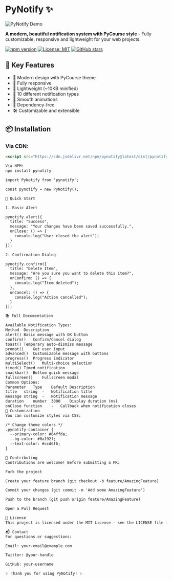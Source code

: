 # PyNotify ✨

![PyNotify Demo](https://raw.githubusercontent.com/your-username/pynotify/main/demo/screenshot.png)

**A modern, beautiful notification system with PyCourse style** - Fully customizable, responsive and lightweight for your web projects.

[![npm version](https://badge.fury.io/js/pynotify.svg)](https://badge.fury.io/js/pynotify)
[![License: MIT](https://img.shields.io/badge/License-MIT-blue.svg)](https://opensource.org/licenses/MIT)
[![GitHub stars](https://img.shields.io/github/stars/your-username/pynotify)](https://github.com/your-username/pynotify/stargazers)

## 🌟 Key Features

- 🎨 Modern design with PyCourse theme
- 📱 Fully responsive
- 🚀 Lightweight (~10KB minified)
- 🔧 10 different notification types
- 💫 Smooth animations
- 🔌 Dependency-free
- 🛠️ Customizable and extensible

## 📦 Installation

### Via CDN:

```html
<script src="https://cdn.jsdelivr.net/npm/pynotify@latest/dist/pynotify.min.js"></script>

Via NPM:
npm install pynotify

import PyNotify from 'pynotify';

const pynotify = new PyNotify();

🚀 Quick Start

1. Basic Alert

pynotify.alert({
  title: "Success",
  message: "Your changes have been saved successfully.",
  onClose: () => {
    console.log("User closed the alert");
  }
});

2. Confirmation Dialog

pynotify.confirm({
  title: "Delete Item",
  message: "Are you sure you want to delete this item?",
  onConfirm: () => {
    console.log("Item deleted");
  },
  onCancel: () => {
    console.log("Action cancelled");
  }
});

📚 Full Documentation

Available Notification Types:
Method	Description
alert()	Basic message with OK button
confirm()	Confirm/Cancel dialog
toast()	Temporary auto-dismiss message
prompt()	Get user input
advanced()	Customizable message with buttons
progress()	Progress indicator
multiSelect()	Multi-choice selection
timed()	Timed notification
snackbar()	Bottom quick message
fullscreen()	Fullscreen modal
Common Options:
Parameter	Type	Default	Description
title	string	-	Notification title
message	string	-	Notification message
duration	number	3000	Display duration (ms)
onClose	function	-	Callback when notification closes
🎨 Customization
You can customize styles via CSS:

/* Change theme colors */
.pynotify-container {
  --primary-color: #64ffda;
  --bg-color: #0a192f;
  --text-color: #ccd6f6;
}

🤝 Contributing
Contributions are welcome! Before submitting a PR:

Fork the project

Create your feature branch (git checkout -b feature/AmazingFeature)

Commit your changes (git commit -m 'Add some AmazingFeature')

Push to the branch (git push origin feature/AmazingFeature)

Open a Pull Request

📜 License
This project is licensed under the MIT License - see the LICENSE file for details.

📬 Contact
For questions or suggestions:

Email: your-email@example.com

Twitter: @your-handle

GitHub: your-username

✨ Thank you for using PyNotify! ✨
